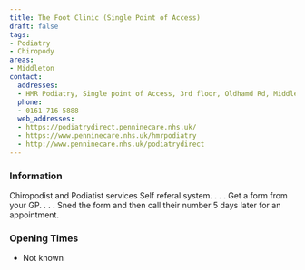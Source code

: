 ```yaml
---
title: The Foot Clinic (Single Point of Access)
draft: false
tags:
- Podiatry
- Chiropody
areas:
- Middleton
contact:
  addresses:
  - HMR Podiatry, Single point of Access, 3rd floor, Oldhamd Rd, Middleton  M24 1AY
  phone:
  - 0161 716 5888
  web_addresses:
  - https://podiatrydirect.penninecare.nhs.uk/
  - https://www.penninecare.nhs.uk/hmrpodiatry
  - http://www.penninecare.nhs.uk/podiatrydirect
---
```


### Information
Chiropodist and Podiatist services  Self referal
system. . . . 
Get a form from your GP. . . .
Sned the form and then call their number 5 days later
for an appointment.

### Opening Times
* Not known
